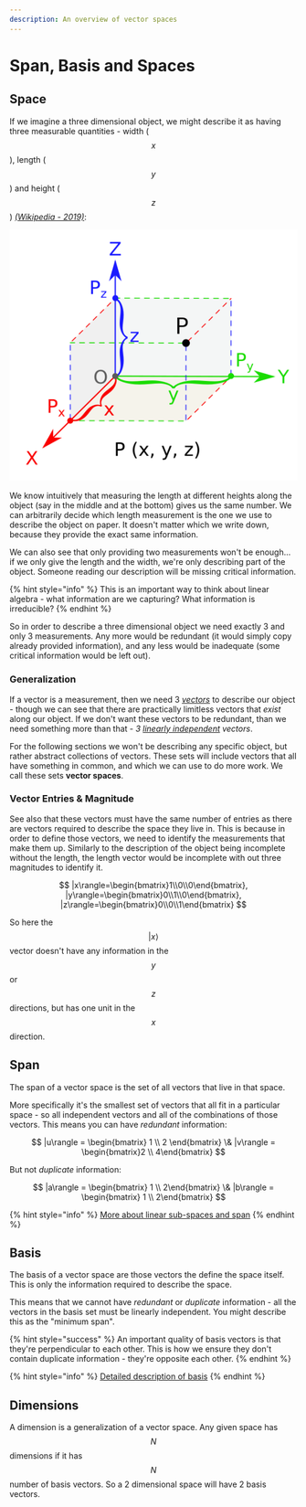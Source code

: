 ```yaml
---
description: An overview of vector spaces
---
```


# Span, Basis and Spaces

## Space

If we imagine a three dimensional object, we might describe it as having three measurable quantities - width \($$x$$\), length \($$y$$\) and height \($$z$$\) [_\(Wikipedia - 2019\)_](linear-algebra-summary/math-references.md#representation-of-3d-space):

![An image of a cube with the x, y, z axis labelled](../.gitbook/assets/549px-coord_planes_color.svg.png)

We know intuitively that measuring the length at different heights along the object \(say in the middle and at the bottom\) gives us the same number. We can arbitrarily decide which length measurement is the one we use to describe the object on paper. It doesn't matter which we write down, because they provide the exact same information.

We can also see that only providing two measurements won't be enough... if we only give the length and the width, we're only describing part of the object. Someone reading our description will be missing critical information.

{% hint style="info" %}
This is an important way to think about linear algebra - what information are we capturing? What information is irreducible?
{% endhint %}

So in order to describe a three dimensional object we need exactly 3 and only 3 measurements. Any more would be redundant \(it would simply copy already provided information\), and any less would be inadequate \(some critical information would be left out\).

### Generalization

If a vector is a measurement, then we need 3 [_vectors_](basics.md#vectors) to describe our object - though we can see that there are practically limitless vectors that _exist_ along our object. If we don't want these vectors to be redundant, than we need something more than that - _3_ [_linearly independent_](vector-relationships.md#linear-independence) _vectors_.

For the following sections we won't be describing any specific object, but rather abstract collections of vectors. These sets will include vectors that all have something in common, and which we can use to do more work. We call these sets **vector spaces**.

### Vector Entries & Magnitude

See also that these vectors must have the same number of entries as there are vectors required to describe the space they live in. This is because in order to define those vectors, we need to identify the measurements that make them up. Similarly to the description of the object being incomplete without the length, the length vector would be incomplete with out three magnitudes to identify it.

$$
|x\rangle=\begin{bmatrix}1\\0\\0\end{bmatrix}, |y\rangle=\begin{bmatrix}0\\1\\0\end{bmatrix}, |z\rangle=\begin{bmatrix}0\\0\\1\end{bmatrix}
$$

So here the $$|x\rangle$$ vector doesn't have any information in the $$y$$ or $$z$$ directions, but has one unit in the $$x$$ direction.

## Span

The span of a vector space is the set of all vectors that live in that space.

More specifically it's the smallest set of vectors that all fit in a particular space - so all independent vectors and all of the combinations of those vectors. This means you can have _redundant_ information:

$$
|u\rangle = \begin{bmatrix} 1 \\ 2 \end{bmatrix}   \& |v\rangle = \begin{bmatrix}2 \\ 4\end{bmatrix}
$$

But not _duplicate_ information:

$$
|a\rangle = \begin{bmatrix} 1 \\ 2\end{bmatrix} \& |b\rangle = \begin{bmatrix} 1 \\ 2\end{bmatrix}
$$

{% hint style="info" %}
[More about linear sub-spaces and span](https://www.khanacademy.org/math/linear-algebra/vectors-and-spaces/subspace-basis/v/linear-subspaces)
{% endhint %}

## Basis

The basis of a vector space are those vectors the define the space itself. This is only the information required to describe the space.

This means that we cannot have _redundant_ or _duplicate_ information - all the vectors in the basis set must be linearly independent. You might describe this as the "minimum span".

{% hint style="success" %}
An important quality of basis vectors is that they're perpendicular to each other. This is how we ensure they don't contain duplicate information - they're opposite each other.
{% endhint %}

{% hint style="info" %}
[Detailed description of basis](https://www.khanacademy.org/math/linear-algebra/vectors-and-spaces/subspace-basis/v/linear-algebra-basis-of-a-subspace)
{% endhint %}

## Dimensions

A dimension is a generalization of a vector space. Any given space has $$N$$ dimensions if it has $$N$$ number of basis vectors. So a 2 dimensional space will have 2 basis vectors. 

